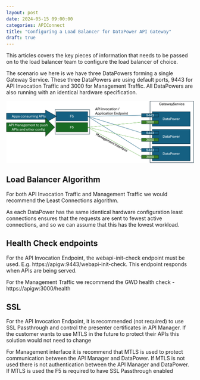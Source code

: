 ```yaml
---
layout: post
date: 2024-05-15 09:00:00
categories: APIConnect
title: "Configuring a Load Balancer for DataPower API Gateway"
draft: true
---
```


This articles covers the key pieces of information that needs to be passed on to the load balancer team to configure the load balancer of choice.

<!--more-->
The scenario we here is we have three DataPowers forming a single Gateway Service. These three DataPowers are using default ports, 9443 for API Invocation Traffic and 3000 for Management Traffic. All DataPowers are also running with an identical hardware specification.

![/images/F5DP.png](/images/F5DP.png)

## Load Balancer Algorithm

For both API Invocation Traffic and Management Traffic we would recommend the Least Connections algorithm.

As each DataPower has the same identical hardware configuration least connections ensures that the requests are sent to fewest active connections, and so we can assume that this has the lowest workload.

## Health Check endpoints

For the API Invocation Endpoint,  the webapi-init-check endpoint must be used. E.g.  https://apigw:9443/webapi-init-check. This endpoint responds when APIs are being served.

For the Management Traffic we recommend the GWD health check - https://apigw:3000/health

## SSL

For the API Invocation Endpoint, it is recommended (not required) to use SSL Passthrough and control the presenter certificates in API Manager. If the customer wants to use MTLS in the future to protect their APIs this solution would not need to change

For Management interface it is recommend that MTLS is used to protect communication between the API Manager and DataPower. If MTLS is not used there is not authentication between the API Manager and DataPower. If MTLS is used the F5 is required to have SSL Passthrough enabled
